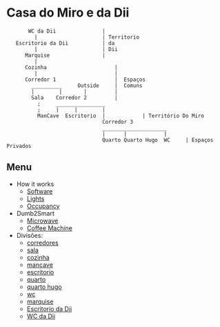 # Casa do Miro e da Dii

           WC da Dii               |
             |                     | Territorio
       Escritorio da Dii           | da
             |                     | Dii
          Marquise                 | 
             |
          Cozinha                      |
             |                         |
          Corredor 1                   |  Espaços
            __________     Outside     |  Comuns
            |        |       |         |
            Sala    Corredor 2         |
              ;     ________________
              ;     |     |        |
              ManCave  Escritorio  |            | Território Do Miro
                                   Corredor 3     
                                   _____________________
                                   |      |            |
                                   Quarto Quarto Hugo  WC     | Espaços Privados

## Menu

- How it works
  - [Software](./how/software.md)
  - [Lights](./how/lights.md)
  - [Occupancy](./how/occupancy.md)
- Dumb2Smart
  - [Microwave](./dumb2smart/microwave.md)
  - [Coffee Machine](./dumb2smart/coffee_machine.md)
- Divisões:
  - [corredores](./corredores.md)
  - [sala](./sala.md)
  - [cozinha](./cozinha.md)
  - [mancave](./mancave.md)
  - [escritorio](./escritorio.md)
  - [quarto](./quarto.md)
  - [quarto hugo](./quarto_hugo.md)
  - [wc](./wc.md)
  - [marquise](./marquise.md)
  - [Escritorio da Dii](./escritorio_dii.md)
  - [WC da Dii](./wc_dii.md)
